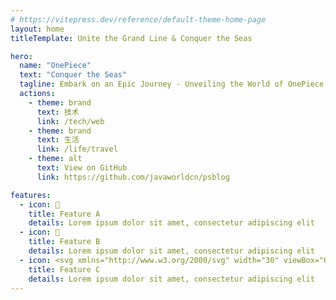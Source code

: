 ```yaml
---
# https://vitepress.dev/reference/default-theme-home-page
layout: home
titleTemplate: Unite the Grand Line & Conquer the Seas

hero:
  name: "OnePiece"
  text: "Conquer the Seas"
  tagline: Embark on an Epic Journey - Unveiling the World of OnePiece
  actions:
    - theme: brand
      text: 技术
      link: /tech/web
    - theme: brand
      text: 生活
      link: /life/travel
    - theme: alt
      text: View on GitHub
      link: https://github.com/javaworldcn/psblog

features:
  - icon: 🚀
    title: Feature A
    details: Lorem ipsum dolor sit amet, consectetur adipiscing elit
  - icon: 📝
    title: Feature B
    details: Lorem ipsum dolor sit amet, consectetur adipiscing elit
  - icon: <svg xmlns="http://www.w3.org/2000/svg" width="30" viewBox="0 0 256 220.8"><path fill="#41B883" d="M204.8 0H256L128 220.8 0 0h97.92L128 51.2 157.44 0h47.36Z"/><path fill="#41B883" d="m0 0 128 220.8L256 0h-51.2L128 132.48 50.56 0H0Z"/><path fill="#35495E" d="M50.56 0 128 133.12 204.8 0h-47.36L128 51.2 97.92 0H50.56Z"/></svg>
    title: Feature C
    details: Lorem ipsum dolor sit amet, consectetur adipiscing elit
---
```


  